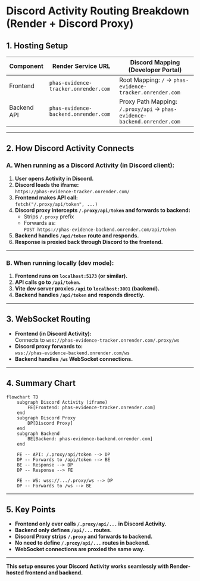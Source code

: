 # Discord Activity Routing Breakdown (Render + Discord Proxy)

## 1. **Hosting Setup**

| Component   | Render Service URL                              | Discord Mapping (Developer Portal)           |
|-------------|------------------------------------------------|----------------------------------------------|
| Frontend    | `phas-evidence-tracker.onrender.com`            | Root Mapping: `/` → `phas-evidence-tracker.onrender.com` |
| Backend API | `phas-evidence-backend.onrender.com`            | Proxy Path Mapping: `/.proxy/api` → `phas-evidence-backend.onrender.com` |

---

## 2. **How Discord Activity Connects**

### **A. When running as a Discord Activity (in Discord client):**

1. **User opens Activity in Discord.**
2. **Discord loads the iframe:**  
   `https://phas-evidence-tracker.onrender.com/`
3. **Frontend makes API call:**  
   `fetch("/.proxy/api/token", ...)`
4. **Discord proxy intercepts `/.proxy/api/token` and forwards to backend:**  
   - Strips `/.proxy` prefix
   - Forwards as:  
     `POST https://phas-evidence-backend.onrender.com/api/token`
5. **Backend handles `/api/token` route and responds.**
6. **Response is proxied back through Discord to the frontend.**

---

### **B. When running locally (dev mode):**

1. **Frontend runs on `localhost:5173` (or similar).**
2. **API calls go to `/api/token`.**
3. **Vite dev server proxies `/api` to `localhost:3001` (backend).**
4. **Backend handles `/api/token` and responds directly.**

---

## 3. **WebSocket Routing**

- **Frontend (in Discord Activity):**  
  Connects to `wss://phas-evidence-tracker.onrender.com/.proxy/ws`
- **Discord proxy forwards to:**  
  `wss://phas-evidence-backend.onrender.com/ws`
- **Backend handles `/ws` WebSocket connections.**

---

## 4. **Summary Chart**

```mermaid
flowchart TD
    subgraph Discord Activity (iframe)
        FE[Frontend: phas-evidence-tracker.onrender.com]
    end
    subgraph Discord Proxy
        DP[Discord Proxy]
    end
    subgraph Backend
        BE[Backend: phas-evidence-backend.onrender.com]
    end

    FE -- API: /.proxy/api/token --> DP
    DP -- Forwards to /api/token --> BE
    BE -- Response --> DP
    DP -- Response --> FE

    FE -- WS: wss://.../.proxy/ws --> DP
    DP -- Forwards to /ws --> BE
```

---

## 5. **Key Points**

- **Frontend only ever calls `/.proxy/api/...` in Discord Activity.**
- **Backend only defines `/api/...` routes.**
- **Discord Proxy strips `/.proxy` and forwards to backend.**
- **No need to define `/.proxy/api/...` routes in backend.**
- **WebSocket connections are proxied the same way.**

---

**This setup ensures your Discord Activity works seamlessly with Render-hosted frontend and backend.**
